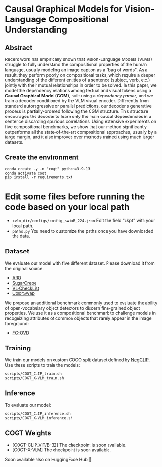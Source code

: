 # Causal Graphical Models for Vision-Language Compositional Understanding

## Abstract

Recent work has empirically shown that Vision-Language Models (VLMs) struggle to fully understand the compositional properties of the human language, usually modeling an image caption as a "bag of words". As a result, they perform poorly on compositional tasks, which require a deeper understanding of the different entities of a sentence (subject, verb, etc.) jointly with their mutual relationships in order to be solved. In this paper, we model  the dependency relations among textual and visual tokens using a **Causal Graphical Model (CGM)**, built using a *dependency parser*, and we train a decoder conditioned by the VLM visual encoder. 
Differently from standard autoregressive or parallel predictions,
our decoder's generative process is partially-ordered following the CGM structure. This structure encourages the decoder to learn only the main causal dependencies in a sentence discarding spurious correlations.
Using extensive experiments on five compositional benchmarks, we show that our method significantly outperforms all the state-of-the-art compositional approaches, 
usually by a large margin, and it also improves over  methods trained  using much larger datasets.

## Create the environment
```
conda create -y -n "cogt" python=3.9.13
conda activate cogt
pip install -r requirements.txt
```

# Edit some files before running the code based on your local path
- `xvlm_dir/configs/config_swinB_224.json` Edit the field "ckpt" with your local path.
- `paths.py` You need to customize the paths once you have downloaded the data.


## Dataset 
We evaluate our model with five different dataset. Please download it from the original source.
- [ARO](https://arxiv.org/pdf/2210.01936)
- [SugarCrepe](https://arxiv.org/pdf/2306.14610)
- [VL-CheckList](https://arxiv.org/pdf/2207.00221)
- [ColorSwap](https://arxiv.org/pdf/2402.04492)

We propose an additional benchmark commonly used to evaluate the ability of open-vocabulary object detectors to discern fine-grained object properties. We use it as a compositional benchmark to challenge models in recognizing attributes of common objects that rarely appear in the image foreground:
- [FG-OVD](https://arxiv.org/pdf/2311.17518)

## Training
We train our models on custom COCO split dataset defined by [NegCLIP](https://arxiv.org/pdf/2210.01936).
Use these scripts to train the models:
```
scripts/COGT_CLIP_train.sh
scripts/COGT_X-VLM_train.sh
```

## Inference
To evaluate our model:
```
scripts/COGT_CLIP_inference.sh
scripts/COGT_X-VLM_inference.sh
```

## COGT Weights
- [COGT-CLIP_ViT/B-32] The checkpoint is soon available.
- [COGT-X-VLM] The checkpoint is soon available.

Soon available also on HuggingFace Hub 🤗

